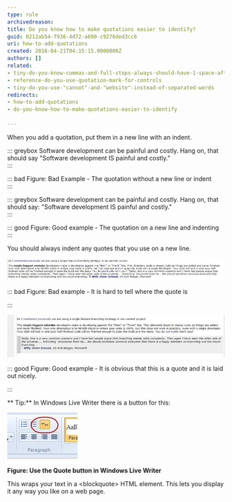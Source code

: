 ```yaml
---
type: rule
archivedreason: 
title: Do you know how to make quotations easier to identify?
guid: 0212ab54-f936-4d72-a690-c9276ded3cc6
uri: how-to-add-quotations
created: 2016-04-21T04:15:15.0000000Z
authors: []
related:
- tiny-do-you-know-commas-and-full-stops-always-should-have-1-space-after-them
- reference-do-you-use-quotation-mark-for-controls
- tiny-do-you-use-"cannot"-and-"website"-instead-of-separated-words
redirects:
- how-to-add-quotations
- do-you-know-how-to-make-quotations-easier-to-identify

---
```


When you add a quotation, put them in a new line with an indent.

<!--endintro-->


::: greybox
Software development can be painful and costly. Hang on, that should say "Software development IS painful and costly."  
:::


::: bad
Figure: Bad Example - The quotation without a new line or indent  
:::




::: greybox
Software development can be painful and costly. Hang on, that should say:
  "Software development IS painful and costly."  
:::


::: good
Figure: Good example - The quotation on a new line and indenting  
:::

You should always indent any quotes that you use on a new line.

![Bad Example - adding quotations](bad-example-adding-quotations.jpg)


::: bad
Figure: Bad example - It is hard to tell where the quote is

:::

![Good example of added quotation](good-example-adding-quotations.jpg)


::: good
Figure: Good example - It is obvious that this is a quote and it is laid out nicely.

:::

**
Tip:** In Windows Live Writer there is a button for this:

![How to add a quote in Windows Live Writer](how-to-add-quote.jpg)



 **Figure: Use the Quote button in Windows Live Writer** 


This wraps your text in a &lt;blockquote&gt; HTML element. This lets you display it any way you like on a web page.
